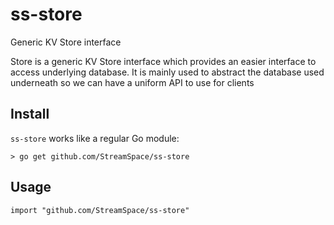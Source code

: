 # ss-store
Generic KV Store interface


Store is a generic KV Store interface which provides an easier
interface to access underlying database. It is mainly used to abstract
the database used underneath so we can have a uniform API to use for clients


## Install
`ss-store` works like a regular Go module:

```
> go get github.com/StreamSpace/ss-store
```

## Usage
```
import "github.com/StreamSpace/ss-store"
```
